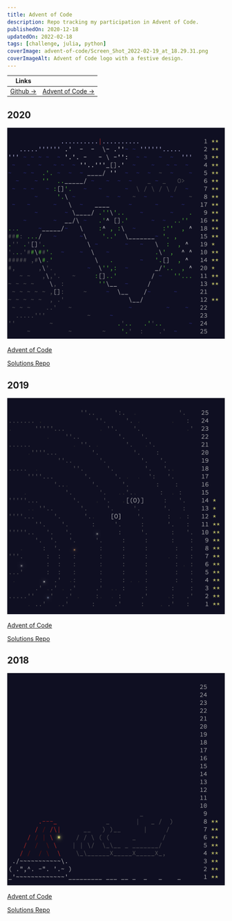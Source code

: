 ```yaml
---
title: Advent of Code
description: Repo tracking my participation in Advent of Code.
publishedOn: 2020-12-18
updatedOn: 2022-02-18
tags: [challenge, julia, python]
coverImage: advent-of-code/Screen_Shot_2022-02-19_at_18.29.31.png
coverImageAlt: Advent of Code logo with a festive design.
---
```


| Links | |
| ------ | ------- |
| [Github →](https://github.com/thalida/adventofcode) | [Advent of Code →](https://adventofcode.com/) |

## 2020

![Screen Shot 2022-02-19 at 18.29.31.png](advent-of-code/Screen_Shot_2022-02-19_at_18.29.31.png)

[Advent of Code](https://adventofcode.com/2020)

[Solutions Repo](https://github.com/thalida/adventofcode/tree/main/2020)

## 2019

![Screen Shot 2022-02-19 at 18.30.29.png](advent-of-code/Screen_Shot_2022-02-19_at_18.30.29.png)

[Advent of Code](https://adventofcode.com/2019)

[Solutions Repo](https://github.com/thalida/adventofcode/tree/main/2019)

## 2018

![Screen Shot 2022-02-19 at 18.32.20.png](advent-of-code/Screen_Shot_2022-02-19_at_18.32.20.png)

[Advent of Code](https://adventofcode.com/2018)

[Solutions Repo](https://github.com/thalida/adventofcode/tree/main/2018)
